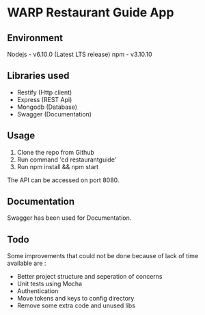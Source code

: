 # WARP Restaurant Guide App

## Environment
Nodejs - v6.10.0 (Latest LTS release)
npm - v3.10.10

## Libraries used
- Restify (Http client)
- Express (REST Api)
- Mongodb (Database)
- Swagger (Documentation)

## Usage
1. Clone the repo from Github
2. Run command 'cd restaurantguide'
3. Run npm install && npm start

The API can be accessed on port 8080.

## Documentation
Swagger has been used for Documentation.

## Todo
Some improvements that could not be done because of lack of time available are :
- Better project structure and seperation of concerns
- Unit tests using Mocha
- Authentication
- Move tokens and keys to config directory
- Remove some extra code and unused libs